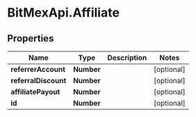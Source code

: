 # BitMexApi.Affiliate

## Properties
Name | Type | Description | Notes
------------ | ------------- | ------------- | -------------
**referrerAccount** | **Number** |  | [optional] 
**referralDiscount** | **Number** |  | [optional] 
**affiliatePayout** | **Number** |  | [optional] 
**id** | **Number** |  | [optional] 


